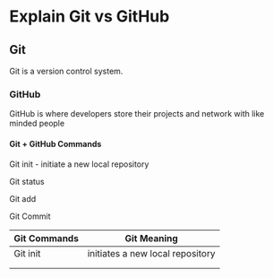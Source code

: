 # Explain Git vs GitHub

## Git

Git is a version control system.

### GitHub

GitHub is where developers store their
projects and network with like minded
people

#### Git + GitHub Commands

Git init - initiate a new local repository

Git status

Git add

Git Commit


| Git Commands  | Git Meaning |
|---------------|-------------|
|Git init               |        initiates a new local repository     |
|               |             |
|               |             |
